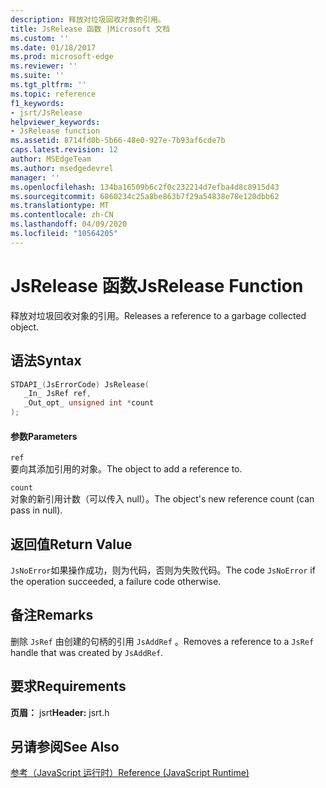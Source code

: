 ```yaml
---
description: 释放对垃圾回收对象的引用。
title: JsRelease 函数 |Microsoft 文档
ms.custom: ''
ms.date: 01/18/2017
ms.prod: microsoft-edge
ms.reviewer: ''
ms.suite: ''
ms.tgt_pltfrm: ''
ms.topic: reference
f1_keywords:
- jsrt/JsRelease
helpviewer_keywords:
- JsRelease function
ms.assetid: 8714fd0b-5b66-48e0-927e-7b93af6cde7b
caps.latest.revision: 12
author: MSEdgeTeam
ms.author: msedgedevrel
manager: ''
ms.openlocfilehash: 134ba16509b6c2f0c232214d7efba4d8c8915d43
ms.sourcegitcommit: 6860234c25a8be863b7f29a54838e78e120dbb62
ms.translationtype: MT
ms.contentlocale: zh-CN
ms.lasthandoff: 04/09/2020
ms.locfileid: "10564205"
---
```

# <span data-ttu-id="1936e-103">JsRelease 函数</span><span class="sxs-lookup"><span data-stu-id="1936e-103">JsRelease Function</span></span>
<span data-ttu-id="1936e-104">释放对垃圾回收对象的引用。</span><span class="sxs-lookup"><span data-stu-id="1936e-104">Releases a reference to a garbage collected object.</span></span>  
  
## <span data-ttu-id="1936e-105">语法</span><span class="sxs-lookup"><span data-stu-id="1936e-105">Syntax</span></span>  
  
```cpp  
STDAPI_(JsErrorCode) JsRelease(  
   _In_ JsRef ref,  
   _Out_opt_ unsigned int *count  
);  
```  
  
#### <span data-ttu-id="1936e-106">参数</span><span class="sxs-lookup"><span data-stu-id="1936e-106">Parameters</span></span>  
 `ref`  
 <span data-ttu-id="1936e-107">要向其添加引用的对象。</span><span class="sxs-lookup"><span data-stu-id="1936e-107">The object to add a reference to.</span></span>  
  
 `count`  
 <span data-ttu-id="1936e-108">对象的新引用计数（可以传入 null）。</span><span class="sxs-lookup"><span data-stu-id="1936e-108">The object's new reference count (can pass in null).</span></span>  
  
## <span data-ttu-id="1936e-109">返回值</span><span class="sxs-lookup"><span data-stu-id="1936e-109">Return Value</span></span>  
 <span data-ttu-id="1936e-110">`JsNoError`如果操作成功，则为代码，否则为失败代码。</span><span class="sxs-lookup"><span data-stu-id="1936e-110">The code `JsNoError` if the operation succeeded, a failure code otherwise.</span></span>  
  
## <span data-ttu-id="1936e-111">备注</span><span class="sxs-lookup"><span data-stu-id="1936e-111">Remarks</span></span>  
 <span data-ttu-id="1936e-112">删除 `JsRef` 由创建的句柄的引用 `JsAddRef` 。</span><span class="sxs-lookup"><span data-stu-id="1936e-112">Removes a reference to a `JsRef` handle that was created by `JsAddRef`.</span></span>  
  
## <span data-ttu-id="1936e-113">要求</span><span class="sxs-lookup"><span data-stu-id="1936e-113">Requirements</span></span>  
 <span data-ttu-id="1936e-114">**页眉：** jsrt</span><span class="sxs-lookup"><span data-stu-id="1936e-114">**Header:** jsrt.h</span></span>  
  
## <span data-ttu-id="1936e-115">另请参阅</span><span class="sxs-lookup"><span data-stu-id="1936e-115">See Also</span></span>  
 [<span data-ttu-id="1936e-116">参考（JavaScript 运行时）</span><span class="sxs-lookup"><span data-stu-id="1936e-116">Reference (JavaScript Runtime)</span></span>](../chakra-hosting/reference-javascript-runtime.md)